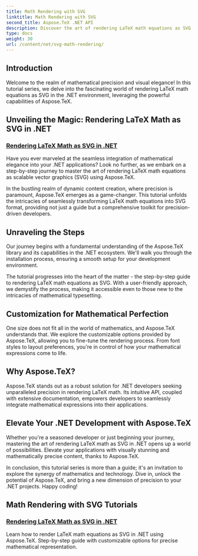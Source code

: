 ```yaml
---
title: Math Rendering with SVG
linktitle: Math Rendering with SVG
second_title: Aspose.TeX .NET API
description: Discover the art of rendering LaTeX math equations as SVG in .NET with Aspose.TeX. Unleash precision with customizable options for mathematical perfection.
type: docs
weight: 30
url: /content/net/svg-math-rendering/
---
```

## Introduction

Welcome to the realm of mathematical precision and visual elegance! In this tutorial series, we delve into the fascinating world of rendering LaTeX math equations as SVG in the .NET environment, leveraging the powerful capabilities of Aspose.TeX. 

## Unveiling the Magic: Rendering LaTeX Math as SVG in .NET

### [Rendering LaTeX Math as SVG in .NET](./render-latex-math-svg/)

Have you ever marveled at the seamless integration of mathematical elegance into your .NET applications? Look no further, as we embark on a step-by-step journey to master the art of rendering LaTeX math equations as scalable vector graphics (SVG) using Aspose.TeX.

In the bustling realm of dynamic content creation, where precision is paramount, Aspose.TeX emerges as a game-changer. This tutorial unfolds the intricacies of seamlessly transforming LaTeX math equations into SVG format, providing not just a guide but a comprehensive toolkit for precision-driven developers.

## Unraveling the Steps

Our journey begins with a fundamental understanding of the Aspose.TeX library and its capabilities in the .NET ecosystem. We'll walk you through the installation process, ensuring a smooth setup for your development environment.

The tutorial progresses into the heart of the matter - the step-by-step guide to rendering LaTeX math equations as SVG. With a user-friendly approach, we demystify the process, making it accessible even to those new to the intricacies of mathematical typesetting.

## Customization for Mathematical Perfection

One size does not fit all in the world of mathematics, and Aspose.TeX understands that. We explore the customizable options provided by Aspose.TeX, allowing you to fine-tune the rendering process. From font styles to layout preferences, you're in control of how your mathematical expressions come to life.

## Why Aspose.TeX?

Aspose.TeX stands out as a robust solution for .NET developers seeking unparalleled precision in rendering LaTeX math. Its intuitive API, coupled with extensive documentation, empowers developers to seamlessly integrate mathematical expressions into their applications.

## Elevate Your .NET Development with Aspose.TeX

Whether you're a seasoned developer or just beginning your journey, mastering the art of rendering LaTeX math as SVG in .NET opens up a world of possibilities. Elevate your applications with visually stunning and mathematically precise content, thanks to Aspose.TeX.

In conclusion, this tutorial series is more than a guide; it's an invitation to explore the synergy of mathematics and technology. Dive in, unlock the potential of Aspose.TeX, and bring a new dimension of precision to your .NET projects. Happy coding!
## Math Rendering with SVG Tutorials
### [Rendering LaTeX Math as SVG in .NET](./render-latex-math-svg/)
Learn how to render LaTeX math equations as SVG in .NET using Aspose.TeX. Step-by-step guide with customizable options for precise mathematical representation.